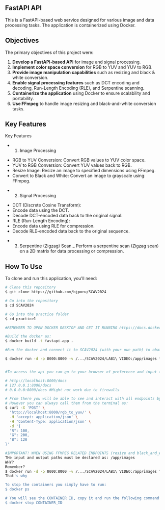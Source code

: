 ## FastAPI API

This is a FastAPI-based web service designed for various image and data processing tasks.
The application is containerized using Docker.

## Objectives 
The primary objectives of this project were:
1. **Develop a FastAPI-based API** for image and signal processing.
2. **Implement color space conversion** for RGB to YUV and YUV to RGB.
3. **Provide image manipulation capabilities** such as resizing and black & white conversion.
4. **Enable signal processing features** such as DCT encoding and decoding, Run-Length Encoding (RLE), and Serpentine scanning.
5. **Containerize the application** using Docker to ensure scalability and portability.
6. **Use FFmpeg** to handle image resizing and black-and-white conversion tasks.

## Key Features

Key Features

* 1. Image Processing
- RGB to YUV Conversion: Convert RGB values to YUV color space.
- YUV to RGB Conversion: Convert YUV values back to RGB.
- Resize Image: Resize an image to specified dimensions using FFmpeg.
- Convert to Black and White: Convert an image to grayscale using FFmpeg.
* 2. Signal Processing
- DCT (Discrete Cosine Transform):
- Encode data using the DCT.
- Decode DCT-encoded data back to the original signal.
- RLE (Run-Length Encoding):
- Encode data using RLE for compression.
- Decode RLE-encoded data back to the original sequence.
* 3. Serpentine (Zigzag) Scan
_ Perform a serpentine scan (Zigzag scan) on a 2D matrix for data processing or compression.

## How To Use

To clone and run this application, you'll need: 
```bash
# Clone this repository
$ git clone https://github.com/bjporu/SCAV2024

# Go into the repository
$ cd SCAV2024

# Go into the practice folder
$ cd practice1

#REMEMBER TO OPEN DOCKER DESKTOP AND GET IT RUNNING https://docs.docker.com/desktop

#Build the docker as:
$ docker build -t fastapi-app .     

#Run the docker and connect it to SCAV2024 (with your own path) to obatin access the image snoop_dogg.jpeg in LAB1 VIDEO. All resizing or Black and White operation results will be stored in that same folder.

$ docker run -d -p 8000:8000 -v /.../SCAV2024/LAB1\ VIDEO:/app/images fastapi-app


#To access the api you can go to your browser of preference and input the following link

# http://localhost:8000/docs
# 127.0.0.1:8000/docs
# 0.0.0.0:8000/docs #Might not work due to firewalls

# From there you will be able to see and interact with all endpoints by clicking on "Try it out".
# However you can always call them from the terminal as:
$ curl -X 'POST' \
  'http://localhost:8000/rgb_to_yuv/' \
  -H 'accept: application/json' \
  -H 'Content-Type: application/json' \
  -d '{
  "R": 100,
  "G": 200,
  "B": 120
}'

#IMPORTANT! WHEN USING FFMPEG RELATED ENDPOINTS (resize and black_and_white)
THe input and output paths must be declared as: /app/images
WHY?
Remember? 
$ docker run -d -p 8000:8000 -v /.../SCAV2024/LAB1\ VIDEO:/app/images fastapi-app
That's why

To stop the containers you simply have to run:
$ docker ps

# You will see the CONTAINER ID, copy it and run the following command:
$ docker stop CONTAINER_ID

```
